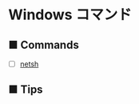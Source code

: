 # Windows コマンド
## ■ Commands
- [ ] [netsh](https://github.com/thetaru/memorandum/tree/master/command/Windows/netsh)

## ■ Tips
